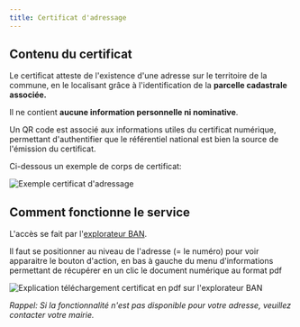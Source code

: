 ```yaml
---
title: Certificat d'adressage
---
```


## Contenu du certificat

Le certificat atteste de l'existence d'une adresse sur le territoire de la commune, en le localisant grâce à l'identification de la **parcelle cadastrale associée.**

Il ne contient **aucune information personnelle ni nominative**.

Un QR code est associé aux informations utiles du certificat numérique, permettant d'authentifier que le référentiel national est bien la source de l'émission du certificat.

Ci-dessous un exemple de corps de certificat:

![Exemple certificat d'adressage](/img/pages/certificat-adressage/certificat-pdf.png)


## Comment fonctionne le service

L'accès se fait par l'[explorateur BAN](/carte-base-adresse-nationale).

Il faut se positionner au niveau de l'adresse (= le numéro) pour voir apparaitre le bouton d'action, en bas à gauche du menu d'informations permettant de récupérer en un clic le document numérique au format pdf

![Explication téléchargement certificat en pdf sur l'explorateur BAN](/img/pages/certificat-adressage/certificat-carte.png)

*Rappel: Si la fonctionnalité n'est pas disponible pour votre adresse, veuillez contacter votre mairie.*
